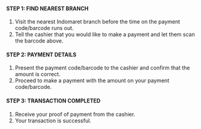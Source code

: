 #### STEP 1: FIND NEAREST BRANCH

1. Visit the nearest Indomaret branch before the time on the payment code/barcode runs out.
2. Tell the cashier that you would like to make a payment and let them scan the barcode above.

#### STEP 2: PAYMENT DETAILS

1. Present the payment code/barcode to the cashier and confirm that the amount is correct.
2. Proceed to make a payment with the amount on your payment code/barcode.

#### STEP 3: TRANSACTION COMPLETED

1. Receive your proof of payment from the cashier.
2. Your transaction is successful.
